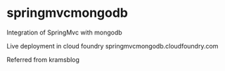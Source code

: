 springmvcmongodb
================
Integration of SpringMvc with mongodb 

Live deployment in cloud foundry springmvcmongodb.cloudfoundry.com

Referred from kramsblog

